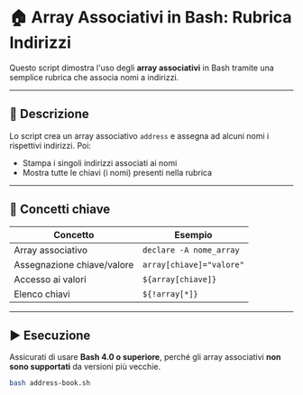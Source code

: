 # 🏠 Array Associativi in Bash: Rubrica Indirizzi

Questo script dimostra l'uso degli **array associativi** in Bash tramite una semplice rubrica che associa nomi a indirizzi.

---

## 📄 Descrizione

Lo script crea un array associativo `address` e assegna ad alcuni nomi i rispettivi indirizzi. Poi:

- Stampa i singoli indirizzi associati ai nomi
- Mostra tutte le chiavi (i nomi) presenti nella rubrica

---

## 🧠 Concetti chiave

| Concetto                  | Esempio                              |
|---------------------------|--------------------------------------|
| Array associativo         | `declare -A nome_array`             |
| Assegnazione chiave/valore| `array[chiave]="valore"`            |
| Accesso ai valori         | `${array[chiave]}`                  |
| Elenco chiavi             | `${!array[*]}`                      |

---

## ▶️ Esecuzione

Assicurati di usare **Bash 4.0 o superiore**, perché gli array associativi **non sono supportati** da versioni più vecchie.

```bash
bash address-book.sh
